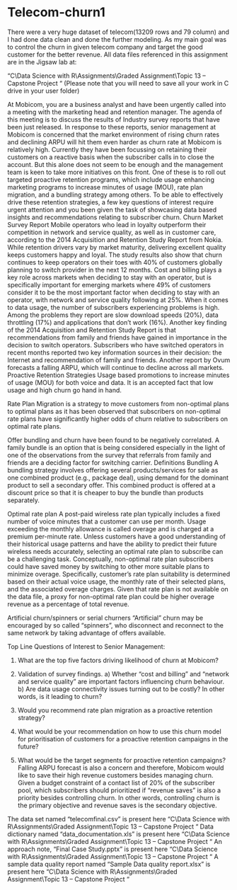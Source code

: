 # Telecom-churn1
There were a very huge dataset of telecom(13209 rows and 79 column) and I had done data clean and done  the further modeling. As my main goal was to control the churn in given telecom company and target the good customer for the better revenue.
All data files referenced in this assignment are in the Jigsaw lab at:
 
“C\Data Science with R\Assignments\Graded Assignment\Topic 13 – Capstone Project “
 (Please note that you will need to save all your work in C drive in your user folder)
 
At Mobicom, you are a business analyst and have been urgently called into a meeting with the marketing head and retention manager. The agenda of this meeting is to discuss the results of Industry survey reports that have been just released. In response to these reports, senior management at Mobicom is concerned that the market environment of rising churn rates and declining ARPU will hit them even harder as churn rate at Mobicom is relatively high. Currently they have been focussing on retaining their customers on a reactive basis when the subscriber calls in to close the account. But this alone does not seem to be enough and the management team is keen to take more initiatives on this front. One of these is to roll out targeted proactive retention programs, which include usage enhancing marketing programs to increase minutes of usage (MOU), rate plan migration, and a bundling strategy among others.  To be able to effectively drive these retention strategies, a few key questions of interest require urgent attention and you been given the task of showcasing data based insights and recommendations relating to subscriber churn.
Churn Market Survey Report
Mobile operators who lead in loyalty outperform their competition in network and service quality, as well as in customer care, according to the 2014 Acquisition and Retention Study Report from Nokia. While retention drivers vary by market maturity, delivering excellent quality keeps customers happy and loyal. The study results also show that churn continues to keep operators on their toes with 40% of customers globally planning to switch provider in the next 12 months. Cost and billing plays a key role across markets when deciding to stay with an operator, but is specifically important for emerging markets where 49% of customers consider it to be the most important factor when deciding to stay with an operator, with network and service quality following at 25%. When it comes to data usage, the number of subscribers experiencing problems is high.  Among the problems they report are slow download speeds (20%), data throttling (17%) and applications that don’t work (16%). Another key finding of the 2014 Acquisition and Retention Study Report is that recommendations from family and friends have gained in importance in the decision to switch operators. Subscribers who have switched operators in recent months reported two key information sources in their decision: the Internet and recommendation of family and friends.
Another report by Ovum forecasts a falling ARPU, which will continue to decline across all markets.
Proactive Retention Strategies
Usage based promotions to increase minutes of usage (MOU) for both voice and data. It is an accepted fact that low usage and high churn go hand in hand.
 
Rate Plan Migration is a strategy to move customers from non-optimal plans to optimal plans as it has been observed that subscribers on non-optimal rate plans have significantly higher odds of churn relative to subscribers on optimal rate plans.
 
Offer bundling and churn have been found to be negatively correlated. A family bundle is an option that is being considered especially in the light of one of the observations from the survey that referrals from family and friends are a deciding factor for switching carrier.
Definitions
Bundling A bundling strategy involves offering several products/services for sale as one combined
product (e.g., package deal), using demand for the dominant product to sell a secondary offer. This combined product is offered at a discount price so that it is cheaper to buy the bundle than products separately.
 
Optimal rate plan A post-paid wireless rate plan typically includes a fixed number of voice minutes that a customer can use per month. Usage exceeding the monthly allowance is called overage and is charged at a premium per-minute rate. Unless customers have a good understanding of their historical usage patterns and have the ability to predict their future wireless needs accurately, selecting an optimal rate plan to subscribe can be a challenging task. Conceptually, non-optimal rate plan subscribers could have saved money by switching to other more suitable plans to minimize overage. Specifically, customer’s rate plan suitability is determined based on their actual voice usage, the monthly rate of their selected plans, and the associated overage charges. Given that rate plan is not available on the data file, a proxy for non-optimal rate plan could be higher overage revenue as a percentage of total revenue.  
 
Artificial churn/spinners or serial churners “Artificial” churn may be encouraged by so called “spinners”, who disconnect and reconnect to the same network by taking advantage of offers available.
 
Top Line Questions of Interest to Senior Management:
1.	What are the top five factors driving likelihood of churn at Mobicom?
2.	Validation of survey findings. a) Whether “cost and billing” and “network and service quality” are important factors influencing churn behaviour.  b) Are data usage connectivity issues turning out to be costly? In other words, is it leading to churn?
3.	Would you recommend rate plan migration as a proactive retention strategy?
4.	What would be your recommendation on how to use this churn model for prioritisation of customers for a proactive retention campaigns in the future?
 
5.	What would be the target segments for proactive retention campaigns? Falling ARPU forecast is also a concern and therefore, Mobicom would like to save their high revenue customers besides managing churn. Given a budget constraint of a contact list of 20% of the subscriber pool, which subscribers should prioritized if “revenue saves” is also a priority besides controlling churn. In other words, controlling churn is the primary objective and revenue saves is the secondary objective.
 
The data set named “telecomfinal.csv” is present here “C\Data Science with R\Assignments\Graded Assignment\Topic 13 – Capstone Project “
Data dictionary named “data_documentation.xls” is present here “C\Data Science with R\Assignments\Graded Assignment\Topic 13 – Capstone Project “
An approach note, “Final Case Study.pptx” is present here “C\Data Science with R\Assignments\Graded Assignment\Topic 13 – Capstone Project “
A sample data quality report named “Sample Data quality report.xlsx” is present here “C\Data Science with R\Assignments\Graded Assignment\Topic 13 – Capstone Project “



